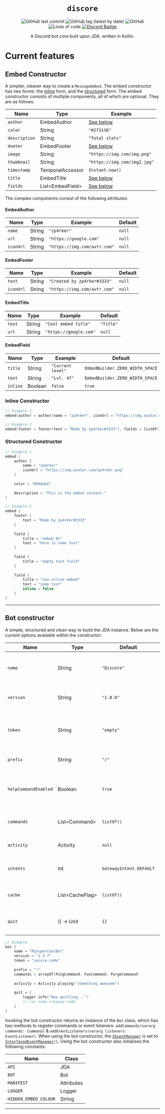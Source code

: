 <div align="center">

# `discore`

![GitHub last commit](https://img.shields.io/github/last-commit/zp4rker/discore?style=flat)
![GitHub tag (latest by date)](https://img.shields.io/github/v/tag/zp4rker/discore?label=current+version&style=flat)
![GitHub](https://img.shields.io/github/license/zp4rker/discore?style=flat)
![Lines of code](https://img.shields.io/tokei/lines/github/zp4rker/discore?style=flat)
[![Discord Badge](https://discordapp.com/api/guilds/647312158832721934/widget.png)](https://zp4rker.com/discord)

A Discord bot core built upon JDA, written in Kotlin.

</div>

# Current features

## Embed Constructor

A simpler, cleaner way to create a `MessageEmbed`. The embed constructor has two forms: the [inline](#inline-constructor) form, and the [structured](#structured-constructor) form. The embed constructor consists of multiple components, all of which
are optional. They are as follows:

| Name          | Type              | Example
| ---           | ---               | ---
| `author`      | EmbedAuthor       | [See below](#embedauthor)
| `color`       | String            | `"#2f3136"`
| `description` | String            | `"Total stats"`
| `dooter`      | EmbedFooter       | [See below](#embedfooter)
| `image`       | String            | `"https://img.com/img.png"`
| `thumbnail`   | String            | `"https://img.com/img2.jpg"`
| `timestamp`   | TemporalAccessor  | `Instant.now()`
| `title`       | EmbedTitle        | [See below](#embedtitle)
| `fields`      | List\<EmbedField> | [See below](#embedfield)

The complex components consist of the following attributes:

#### EmbedAuthor

| Name      | Type      | Example                       | Default
| ---       | ---       | ---                           | ---
| `name`    | String    | `"zp4rker"`                   | `null`
| `url`     | String    | `"https://google.com"`        | `null`
| `iconUrl` | String    | `"https://img.com/avtr.com"`  | `null`

#### EmbedFooter

| Name      | Type      | Example                       | Default
| ---       | ---       | ---                           | ---
| `text`    | String    | `"Created by zp4rker#3333"`   | `null`
| `iconUrl` | String    | `"https://img.com/avtr.com"`  | `null`

#### EmbedTitle

| Name      | Type      | Example                       | Default
| ---       | ---       | ---                           | ---
| `text`    | String    | `"Cool embed title"`          | `"Title"`
| `url`     | String    | `"https://google.com"`        | `null`

#### EmbedField

| Name      | Type      | Example                       | Default
| ---       | ---       | ---                           | ---
| `title`   | String    | `"Current level"`             | `EmbedBuilder.ZERO_WIDTH_SPACE`
| `text`    | String    | `"Lvl. 47"`                   | `EmbedBuilder.ZERO_WIDTH_SPACE`
| `inline`  | Boolean   | `false`                       | `true`

### Inline Constructor

```kotlin
// Example 1
embed(author = author(name = "zp4rker", iconUrl = "https://img.avatar.com/zp4rker.png"), color = "#568abe", description = "This the embed content.")

// Example 2
embed(footer = footer(text = "Made by zp4rker#3333"), fields = listOf(field(title = "embed #1", text = "here is some text"), field(title = "empty text field"), field(title = "non-inline embed", text = "some text", inline = false)))
```

### Structured Constructor

```kotlin
// Example 1
embed {
    author {
        name = "zp4rker"
        iconUrl = "https://img.avatar.com/zp4rker.png"
    }
    
    color = "#568abe"
    
    description = "This is the embed content."
}

// Example 2
embed {
    footer {
        text = "Made by zp4rker#3333"
    }
    
    field {
        title = "embed #1"
        text = "here is some text"
    }
    
    field {
        title = "empty text field"
    }
    
    field {
        title = "non-inline embed"
        text = "some text"
        inline = false
    }
}
```

---

## Bot constructor

A simple, structured and clean way to build the JDA instance. Below are the current options available within the constructor:

| Name                  | Type              | Default                   | Description
| ---                   | ---               | ---                       | ---
| `name`                | String            | `"Discore"`               | The name of the bot, used for the default logger.
| `version`             | String            | `"1.0.0"`                 | The bot's version, used in log outputs.
| `token`               | String            | `"empty"`                 | The Discord bot token, used to authenticate the bot. **Required**
| `prefix`              | String            | `"/"`                     | The prefix for the [command handler](#command-handler).
| `helpCommandEnabled`  | Boolean           | `true`                    | Whether or not the default help command should be registered.
| `commands`            | List\<Command>    | `listOf()`                | The list of commands to register on startup.
| `activity`            | Activity          | `null`                    | The activity/status of the bot.
| `intents`             | Int               | `GatewayIntent.DEFAULT`   | The gateway intents the bot should start with.
| `cache`               | List\<CacheFlag>  | `listOf()`                | Whether or not cache should be enabled.
| `quit`                | () -> Unit        | `{}`                      | The function to run when the bot is quitting.

```kotlin
// Example
bot {
    name = "MySuperCoolBot"
    version = "1.3.7"
    token = "secure.code"
    
    prefix = "!"
    commands = arrayOf(PingCommand, FunCommand, PurgeCommand)
    
    activity = Activity.playing("something awesome")
    
    quit = {
        logger.info("Now quitting...")
        // run some cleanup code
    }
}
```

Invoking the bot constructor returns an instance of the `Bot` class, which has two methods to register commands or event listeners: `addCommands(vararg commands: Command)` & `addEventListeners(vararg listeners: EventListener)`. When using the bot
constructor, the [`IEventManager`](https://ci.dv8tion.net/job/JDA/javadoc/net/dv8tion/jda/api/hooks/IEventManager.html) is set
to [`InterfacedEventManager()`](https://ci.dv8tion.net/job/JDA/javadoc/net/dv8tion/jda/api/hooks/InterfacedEventManager.html). Using the bot constructor also initialises the following constants:

| Name                  | Class
| ---                   | ---
| `API`                 | JDA
| `BOT`                 | Bot
| `MANIFEST`            | Attributes
| `LOGGER`              | Logger
| `HIDDEN_EMBED_COLOUR` | String

---